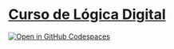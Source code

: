 # [Curso de Lógica Digital](https://menotti.pro.br/ld)

[![Open in GitHub Codespaces](https://github.com/codespaces/badge.svg)](https://codespaces.new/menotti/ld)
